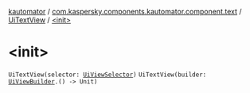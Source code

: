 [kautomator](../../index.md) / [com.kaspersky.components.kautomator.component.text](../index.md) / [UiTextView](index.md) / [&lt;init&gt;](./-init-.md)

# &lt;init&gt;

`UiTextView(selector: `[`UiViewSelector`](../../com.kaspersky.components.kautomator.component.common.builders/-ui-view-selector/index.md)`)`
`UiTextView(builder: `[`UiViewBuilder`](../../com.kaspersky.components.kautomator.component.common.builders/-ui-view-builder/index.md)`.() -> Unit)`
